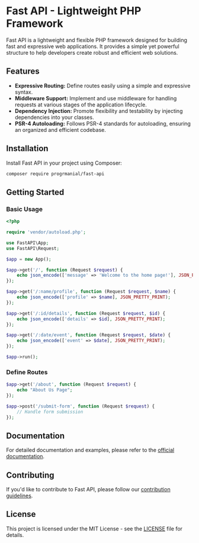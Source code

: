 
# Fast API - Lightweight PHP Framework

Fast API is a lightweight and flexible PHP framework designed for building fast and expressive web applications. It provides a simple yet powerful structure to help developers create robust and efficient web solutions.

## Features

- **Expressive Routing:** Define routes easily using a simple and expressive syntax.
- **Middleware Support:** Implement and use middleware for handling requests at various stages of the application lifecycle.
- **Dependency Injection:** Promote flexibility and testability by injecting dependencies into your classes.
- **PSR-4 Autoloading:** Follows PSR-4 standards for autoloading, ensuring an organized and efficient codebase.

## Installation

Install Fast API in your project using Composer:

```bash
composer require progrmanial/fast-api
```

## Getting Started

### Basic Usage

```php
<?php

require 'vendor/autoload.php';

use FastAPI\App;
use FastAPI\Request;

$app = new App();

$app->get('/', function (Request $request) {
    echo json_encode(['message' => 'Welcome to the home page!'], JSON_PRETTY_PRINT);
});

$app->get('/:name/profile', function (Request $request, $name) {
    echo json_encode(['profile' => $name], JSON_PRETTY_PRINT);
});

$app->get('/:id/details', function (Request $request, $id) {
    echo json_encode(['details' => $id], JSON_PRETTY_PRINT);
});

$app->get('/:date/event', function (Request $request, $date) {
    echo json_encode(['event' => $date], JSON_PRETTY_PRINT);
});

$app->run();
```

### Define Routes

```php
$app->get('/about', function (Request $request) {
    echo "About Us Page";
});

$app->post('/submit-form', function (Request $request) {
    // Handle form submission
});
```

## Documentation

For detailed documentation and examples, please refer to the [official documentation](link-to-documentation).

## Contributing

If you'd like to contribute to Fast API, please follow our [contribution guidelines](CONTRIBUTING.md).

## License

This project is licensed under the MIT License - see the [LICENSE](LICENSE) file for details.